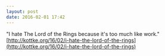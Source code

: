 ```yaml
---
layout: post
date: 2016-02-01 17:42
---
```

"I hate The Lord of the Rings because it's too much like work."
[http://kottke.org/16/02/i-hate-the-lord-of-the-rings](http://kottke.org/16/02/i-hate-the-lord-of-the-rings)
